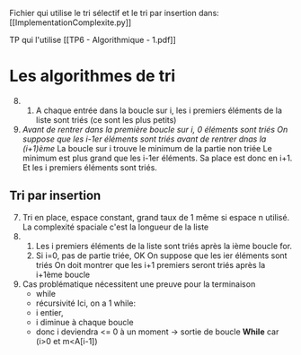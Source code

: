 Fichier qui utilise le tri sélectif et le tri par insertion dans: [[ImplementationComplexite.py]]

TP qui l'utilise [[TP6 - Algorithmique - 1.pdf]]

# Les algorithmes de tri
 
8) 1. A chaque entrée dans la boucle sur i, les i premiers éléments de la liste sont triés (ce sont les plus petits)
9) *Avant de rentrer dans la première boucle sur i, 0 éléments sont triés
On suppose que les i-1er éléments sont triés avant de rentrer dnas la (i+1)ème*
La boucle sur i trouve le minimum de la partie non triée 
Le minimum est plus grand que les i-1er éléments.
Sa place est donc en i+1.
Et les i premiers éléments sont triés. 

## Tri par insertion
7) Tri en place, espace constant, grand taux de 1 même si espace n utilisé. La complexité spaciale c'est la longueur de la liste
8) 1. Les i premiers éléments de la liste sont triés après la ième boucle for. 
	2. Si i=0, pas de partie triée, OK
	On suppose que les ier éléments sont triés 
	On doit montrer que les i+1 premiers seront triés après la i+1ème boucle
1) Cas problématique nécessitent une preuve pour la terminaison 
	- while
	- récursivité
Ici, on a 1 while:  
	- i entier, 
	- i diminue à chaque boucle
	- donc i deviendra <= 0 à un moment -> sortie de boucle **While** car (i>0 et m<A[i-1]) 

